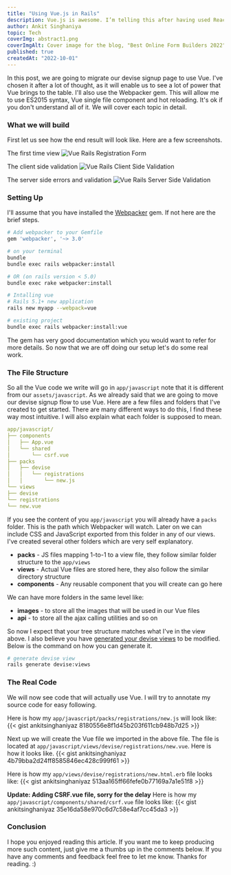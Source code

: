 ```yaml
---
title: "Using Vue.js in Rails"
description: Vue.js is awesome. I’m telling this after having used React for more than a year in production software. I have written about my experience creating React SPA here. If you haven’t tried Vue yet, I highly recommend giving it a try. The developer experience is at the center. In this guide, we will see how to add Vue to a Rails project. So let’s get rolling.
author: Ankit Singhaniya
topic: Tech
coverImg: abstract1.png
coverImgAlt: Cover image for the blog, "Best Online Form Builders 2022"
published: true
createdAt: "2022-10-01"
---
```


In this post, we are going to migrate our devise signup page to use Vue. I've chosen it after a lot of thought, as it will enable us to see a lot of power that Vue brings to the table. I'll also use the Webpacker gem. This will allow me to use ES2015 syntax, Vue single file component and hot reloading. It's ok if you don't understand all of it. We will cover each topic in detail.

### What we will build

First let us see how the end result will look like. Here are a few screenshots.

The first time view
![Vue Rails Registration Form](/blog/using-vuejs-in-rails/vue-normal.png "Vue Rails Registration Form")

The client side validation
![Vue Rails Client Side Validation ](/blog/using-vuejs-in-rails/vue-validation.png "Vue Rails Client Side Validation")

The server side errors and validation
![Vue Rails Server Side Validation ](/blog/using-vuejs-in-rails/vue-errors.png "Vue Rails Server Side Validation")

### Setting Up

I'll assume that you have installed the [Webpacker](https://github.com/rails/webpacker) gem. If not here are the brief steps.

```ruby
# Add webpacker to your Gemfile
gem 'webpacker', '~> 3.0'
```

```bash
# on your terminal
bundle
bundle exec rails webpacker:install

# OR (on rails version < 5.0)
bundle exec rake webpacker:install

# Intalling vue
# Rails 5.1+ new application
rails new myapp --webpack=vue

# existing project
bundle exec rails webpacker:install:vue
```

The gem has very good documentation which you would want to refer for more details. So now that we are off doing our setup let's do some real work.

### The File Structure

So all the Vue code we write will go in `app/javascript` note that it is different from our `assets/javascript`. As we already said that we are going to move our devise signup flow to use Vue. Here are a few files and folders that I've created to get started. There are many different ways to do this, I find these way most intuitive. I will also explain what each folder is supposed to mean.

```yml
app/javascript/
├── components
│   ├── App.vue
│   └── shared
│       └── csrf.vue
├── packs
│   ├── devise
│   │   └── registrations
│   │       └── new.js
└── views
├── devise
└── registrations
└── new.vue
```

If you see the content of you `app/javascript` you will already have a `packs` folder. This is the path which Webpacker will watch. Later on we can include CSS and JavaScript exported from this folder in any of our views. I've created several other folders which are very self explanatory.

- **packs** - JS files mapping 1-to-1 to a view file, they follow similar folder structure to the `app/views`
- **views** - Actual Vue files are stored here, they also follow the similar directory structure
- **components** - Any reusable component that you will create can go here

We can have more folders in the same level like:

- **images** - to store all the images that will be used in our Vue files
- **api** - to store all the ajax calling utilities and so on

So now I expect that your tree structure matches what I've in the view above. I also believe you have [generated your devise views](https://github.com/plataformatec/devise#configuring-views) to be modified. Below is the command on how you can generate it.

```bash
# generate devise view
rails generate devise:views
```

### The Real Code

We will now see code that will actually use Vue. I will try to annotate my source code for easy following.

Here is how my `app/javascript/packs/registrations/new.js` will look like:
{{< gist ankitsinghaniyaz 8180556e8f1d45b203f611cb948b7d25 >}}

Next up we will create the Vue file we imported in the above file. The file is located at
`app/javascript/views/devise/registrations/new.vue`. Here is how it looks like.
{{< gist ankitsinghaniyaz 4b79bba2d24ff8585846ec428c999f61 >}}

Here is how my `app/views/devise/registrations/new.html.erb` file looks like:
{{< gist ankitsinghaniyaz 513aa165ff66fefe0b77169a7a1e51f8 >}}

**Update: Adding CSRF.vue file, sorry for the delay**
Here is how my `app/javascript/components/shared/csrf.vue` file looks like:
{{< gist ankitsinghaniyaz 35e16da58e970c6d7c58e4af7cc45da3 >}}

### Conclusion

I hope you enjoyed reading this article. If you want me to keep producing more such content, just give me a thumbs up in the comments below. If you have any comments and feedback feel free to let me know. Thanks for reading. :)
